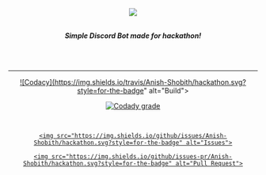 <div align="center">

<img src="https://i.imgur.com/jZUPcja.png" align="center">

<br>

<br>

<strong><i>Simple Discord Bot made for hackathon!</i></strong>

<br>

<br>

<hr>

<a href="https://travis-ci.org/Anish-Shobith/hackathon">

   ![Codacy](https://img.shields.io/travis/Anish-Shobith/hackathon.svg?style=for-the-badge" alt="Build">

</a>

<a href="https://app.codacy.com/project/Anish-Shobith/hackathon/dashboard">

   ![Codady grade](https://img.shields.io/codacy/grade/2f7f48bd922e4c76ade95be2c138146c.svg?style=for-the-badge")

</a>

<br>

<a href="https://github.com/Anish-Shobith/hackathon/issues">

    <img src="https://img.shields.io/github/issues/Anish-Shobith/hackathon.svg?style=for-the-badge" alt="Issues">

</a>

<a href="https://github.com/Anish-Shobith/hackathon/pulls">

    <img src="https://img.shields.io/github/issues-pr/Anish-Shobith/hackathon.svg?style=for-the-badge" alt="Pull Request">

</a>

</div>
